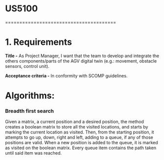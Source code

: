 # US5100
=======================================

# 1. Requirements

**Title -** As Project Manager, I want that the team to develop and integrate the others components/parts of the AGV digital twin (e.g.: movement, obstacle sensors, control unit).

**Acceptance criteria -** In conformity with SCOMP guidelines.

# Algorithms:

### Breadth first search
Given a matrix, a current position and a desired position, the method creates a boolean matrix to store all the visited
locations, and starts by marking the current location as visited. Then, from the starting position, it attempts to go
up, down, right and left, adding to a queue, if any of those positions are valid. When a new position is added to the queue,
it is marked as visited on the boolean matrix. Every queue item contains the path taken until said item was reached.